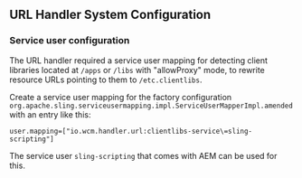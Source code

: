 ## URL Handler System Configuration

### Service user configuration

The URL handler required a service user mapping for detecting client libraries located at `/apps` or `/libs` with "allowProxy" mode, to rewrite resource URLs pointing to them to `/etc.clientlibs`.

Create a service user mapping for the factory configuration `org.apache.sling.serviceusermapping.impl.ServiceUserMapperImpl.amended` with an entry like this:

```
user.mapping=["io.wcm.handler.url:clientlibs-service\=sling-scripting"]
```

The service user `sling-scripting` that comes with AEM can be used for this.
